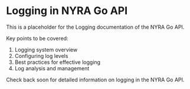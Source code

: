 # Logging in NYRA Go API

This is a placeholder for the Logging documentation of the NYRA Go API.

Key points to be covered:
1. Logging system overview
2. Configuring log levels
3. Best practices for effective logging
4. Log analysis and management

Check back soon for detailed information on logging in the NYRA Go API.

